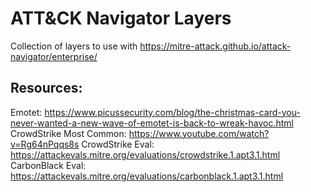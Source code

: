 # ATT&CK Navigator Layers
Collection of layers to use with https://mitre-attack.github.io/attack-navigator/enterprise/

## Resources:

Emotet: https://www.picussecurity.com/blog/the-christmas-card-you-never-wanted-a-new-wave-of-emotet-is-back-to-wreak-havoc.html
CrowdStrike Most Common: https://www.youtube.com/watch?v=Rg64nPqqs8s
CrowdStrike Eval: https://attackevals.mitre.org/evaluations/crowdstrike.1.apt3.1.html
CarbonBlack Eval: https://attackevals.mitre.org/evaluations/carbonblack.1.apt3.1.html
